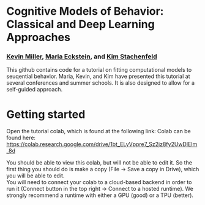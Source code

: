 # Cognitive Models of Behavior: Classical and Deep Learning Approaches
### [Kevin Miller](kevinjmiller.com), [Maria Eckstein](https://mariaeckstein.com), and [Kim Stachenfeld](https://neurokim.com/)

This github contains code for a tutorial on fitting computational models to seuqential behavior. Maria, Kevin, and Kim have presented this tutorial at several conferences and summer schools. It is also designed to allow for a self-guided approach. 

# Getting started
Open the tutorial colab, which is found at the following link:
Colab can be found here:
https://colab.research.google.com/drive/1bt_ELyVppre7_Sz2jz8fy2UwDlEIm_8d

You should be able to view this colab, but will not be able to edit it. So the first thing you should do is make a copy (File -> Save a copy in Drive), which you will be able to edit.  
You will need to connect your colab to a cloud-based backend in order to run it (Connect button in the top right -> Connect to a hosted runtime). We strongly recommend a runtime with either a GPU (good) or a TPU (better). 
